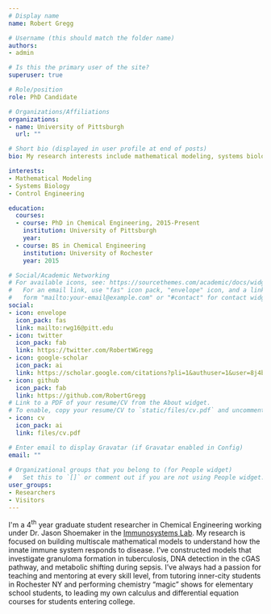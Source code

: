 ```yaml
---
# Display name
name: Robert Gregg

# Username (this should match the folder name)
authors:
- admin

# Is this the primary user of the site?
superuser: true

# Role/position
role: PhD Candidate

# Organizations/Affiliations
organizations:
- name: University of Pittsburgh
  url: ""

# Short bio (displayed in user profile at end of posts)
bio: My research interests include mathematical modeling, systems biology, and control engineering.

interests:
- Mathematical Modeling
- Systems Biology
- Control Engineering

education:
  courses:
  - course: PhD in Chemical Engineering, 2015-Present
    institution: University of Pittsburgh
    year:
  - course: BS in Chemical Engineering
    institution: University of Rochester
    year: 2015

# Social/Academic Networking
# For available icons, see: https://sourcethemes.com/academic/docs/widgets/#icons
#   For an email link, use "fas" icon pack, "envelope" icon, and a link in the
#   form "mailto:your-email@example.com" or "#contact" for contact widget.
social:
- icon: envelope
  icon_pack: fas
  link: mailto:rwg16@pitt.edu
- icon: twitter
  icon_pack: fab
  link: https://twitter.com/RobertWGregg
- icon: google-scholar
  icon_pack: ai
  link: https://scholar.google.com/citations?pli=1&authuser=1&user=8j4b_MsAAAAJ
- icon: github
  icon_pack: fab
  link: https://github.com/RobertGregg
# Link to a PDF of your resume/CV from the About widget.
# To enable, copy your resume/CV to `static/files/cv.pdf` and uncomment the lines below.  
- icon: cv
  icon_pack: ai
  link: files/cv.pdf

# Enter email to display Gravatar (if Gravatar enabled in Config)
email: ""
  
# Organizational groups that you belong to (for People widget)
#   Set this to `[]` or comment out if you are not using People widget.  
user_groups:
- Researchers
- Visitors
---
```

I'm a 4<sup>th</sup> year graduate student researcher in Chemical Engineering working under Dr. Jason Shoemaker in the [Immunosystems Lab](http://shoemakerlab.pitt.edu/). My research is focused on building multiscale mathematical models to understand how the innate immune system responds to disease. I’ve constructed models that investigate granuloma formation in tuberculosis, DNA detection in the cGAS pathway, and metabolic shifting during sepsis. I’ve always had a passion for teaching and mentoring at every skill level, from tutoring inner-city students in Rochester NY and performing chemistry “magic” shows for elementary school students, to leading my own calculus and differential equation courses for students entering college.

